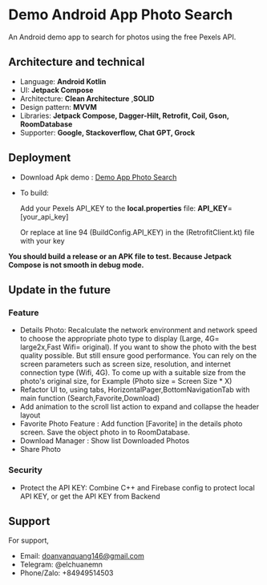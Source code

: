 # Demo Android App Photo Search

An Android demo app to search for photos using the free Pexels API.

## Architecture and technical
- Language: **Android Kotlin**
- UI: **Jetpack Compose**
- Architecture: **Clean Architecture** ,**SOLID**
- Design pattern: **MVVM**
- Libraries: **Jetpack Compose, Dagger-Hilt, Retrofit, Coil, Gson, RoomDatabase**
- Supporter: **Google, Stackoverflow, Chat GPT, Grock**
## Deployment
- Download Apk demo : [Demo App Photo Search](https://github.com/ElChuanMen/demo_photos_search_by_pexels_api/blob/main/app/product/release)

- To build:

  Add your Pexels API_KEY to the __local.properties__ file:  __API_KEY__=[your_api_key]

  Or replace at line 94 (BuildConfig.API_KEY) in the (RetrofitClient.kt) file  with your key

**You should build a release or an APK file to test. Because Jetpack Compose is not smooth in debug mode.**
## Update in the future
### Feature
- Details Photo: Recalculate the network environment and network speed to choose the appropriate photo type to display (Large, 4G= large2x,Fast Wifi= original). If you want to show the photo with the best quality possible. But still ensure good performance.  You can rely on the screen parameters such as screen size, resolution, and internet connection type (Wifi, 4G). To come up with a suitable size from the photo's original size, for Example (Photo size = Screen Size * X)
- Refactor UI to, using tabs, HorizontalPager,BottomNavigationTab with main function (Search,Favorite,Download)
- Add animation to the scroll list action to expand and collapse the header layout
- Favorite Photo Feature : Add function [Favorite] in the details photo screen. Save the object photo in to RoomDatabase.
- Download Manager : Show list Downloaded Photos
- Share Photo
### Security
- Protect the API KEY: Combine C++ and Firebase config to protect local API KEY, or get the API KEY from Backend
## Support

For support,
- Email: doanvanquang146@gmail.com
- Telegram: @elchuanemn
- Phone/Zalo: +84949514503
